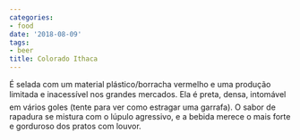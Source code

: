 ```yaml
---
categories:
- food
date: '2018-08-09'
tags:
- beer
title: Colorado Ithaca
---
```


É selada com um material plástico/borracha vermelho e uma produção limitada e inacessível nos grandes mercados. Ela é preta, densa, intomável em vários goles (tente para ver como estragar uma garrafa). O sabor de rapadura se mistura com o lúpulo agressivo, e a bebida merece o mais forte e gorduroso dos pratos com louvor.
